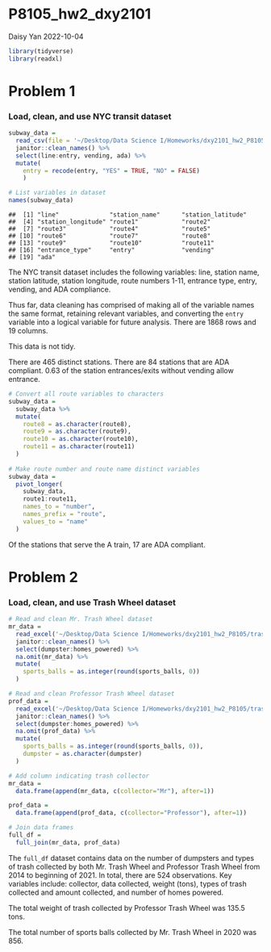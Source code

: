 P8105_hw2_dxy2101
================
Daisy Yan
2022-10-04

``` r
library(tidyverse)
library(readxl)
```

# Problem 1

### Load, clean, and use NYC transit dataset

``` r
subway_data = 
  read_csv(file = '~/Desktop/Data Science I/Homeworks/dxy2101_hw2_P8105/subway.csv') %>%
  janitor::clean_names() %>%
  select(line:entry, vending, ada) %>%
  mutate(
    entry = recode(entry, "YES" = TRUE, "NO" = FALSE)
    )
```

``` r
# List variables in dataset
names(subway_data)
```

    ##  [1] "line"              "station_name"      "station_latitude" 
    ##  [4] "station_longitude" "route1"            "route2"           
    ##  [7] "route3"            "route4"            "route5"           
    ## [10] "route6"            "route7"            "route8"           
    ## [13] "route9"            "route10"           "route11"          
    ## [16] "entrance_type"     "entry"             "vending"          
    ## [19] "ada"

The NYC transit dataset includes the following variables: line, station
name, station latitude, station longitude, route numbers 1-11, entrance
type, entry, vending, and ADA compliance.

Thus far, data cleaning has comprised of making all of the variable
names the same format, retaining relevant variables, and converting the
`entry` variable into a logical variable for future analysis. There are
1868 rows and 19 columns.

This data is not tidy.

There are 465 distinct stations. There are 84 stations that are ADA
compliant. 0.63 of the station entrances/exits without vending allow
entrance.

``` r
# Convert all route variables to characters
subway_data =
  subway_data %>%
  mutate(
    route8 = as.character(route8),
    route9 = as.character(route9),
    route10 = as.character(route10),
    route11 = as.character(route11)
  )
  
# Make route number and route name distinct variables
subway_data =
  pivot_longer(
    subway_data,
    route1:route11,
    names_to = "number",
    names_prefix = "route",
    values_to = "name"
  )
```

Of the stations that serve the A train, 17 are ADA compliant.

# Problem 2

### Load, clean, and use Trash Wheel dataset

``` r
# Read and clean Mr. Trash Wheel dataset
mr_data = 
  read_excel('~/Desktop/Data Science I/Homeworks/dxy2101_hw2_P8105/trash.xlsx', sheet = 1) %>%
  janitor::clean_names() %>%
  select(dumpster:homes_powered) %>%
  na.omit(mr_data) %>%
  mutate(
    sports_balls = as.integer(round(sports_balls, 0))
  )
```

``` r
# Read and clean Professor Trash Wheel dataset
prof_data =
  read_excel('~/Desktop/Data Science I/Homeworks/dxy2101_hw2_P8105/trash.xlsx', sheet = 2) %>%
  janitor::clean_names() %>%
  select(dumpster:homes_powered) %>%
  na.omit(prof_data) %>%
  mutate(
    sports_balls = as.integer(round(sports_balls, 0)),
    dumpster = as.character(dumpster)
  )
```

``` r
# Add column indicating trash collector
mr_data = 
  data.frame(append(mr_data, c(collector="Mr"), after=1))

prof_data =
  data.frame(append(prof_data, c(collector="Professor"), after=1))

# Join data frames
full_df = 
  full_join(mr_data, prof_data)
```

The `full_df` dataset contains data on the number of dumpsters and types
of trash collected by both Mr. Trash Wheel and Professor Trash Wheel
from 2014 to beginning of 2021. In total, there are 524 observations.
Key variables include: collector, data collected, weight (tons), types
of trash collected and amount collected, and number of homes powered.

The total weight of trash collected by Professor Trash Wheel was 135.5
tons.

The total number of sports balls collected by Mr. Trash Wheel in 2020
was 856.
